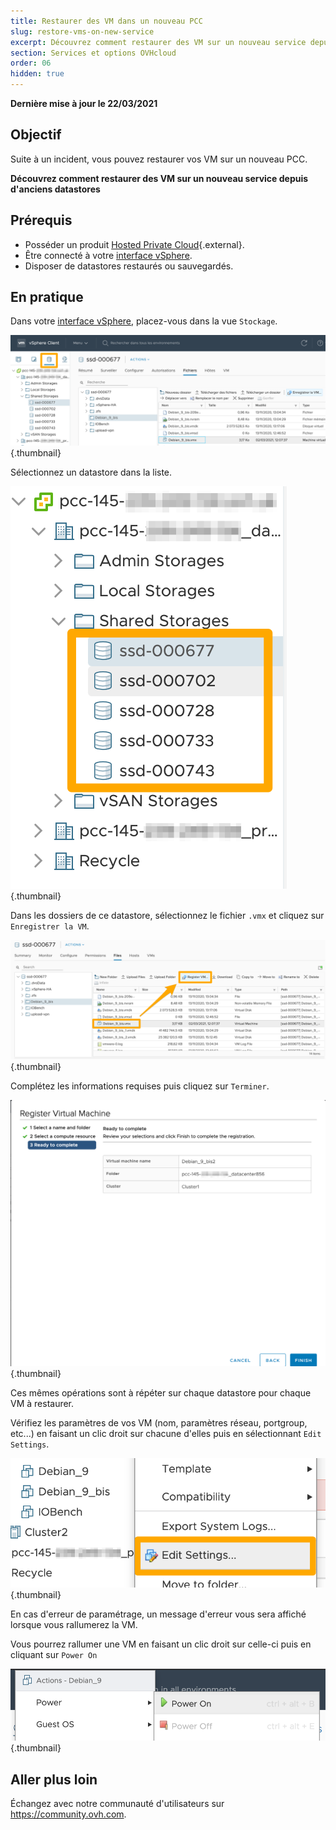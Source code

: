 ```yaml
---
title: Restaurer des VM dans un nouveau PCC
slug: restore-vms-on-new-service
excerpt: Découvrez comment restaurer des VM sur un nouveau service depuis d'anciens datastores
section: Services et options OVHcloud
order: 06
hidden: true
---
```


**Dernière mise à jour le 22/03/2021**

## Objectif

Suite à un incident, vous pouvez restaurer vos VM sur un nouveau PCC.

**Découvrez comment restaurer des VM sur un nouveau service depuis d'anciens datastores**

## Prérequis

- Posséder un produit [Hosted Private Cloud](https://www.ovhcloud.com/fr/enterprise/products/hosted-private-cloud/){.external}.
- Être connecté à votre [interface vSphere](../connexion-interface-vsphere/).
- Disposer de datastores restaurés ou sauvegardés.

## En pratique

Dans votre [interface vSphere](../connexion-interface-vsphere/), placez-vous dans la vue `Stockage`.

![vue stockage](images/restore-vm-01.png){.thumbnail}

Sélectionnez un datastore dans la liste.

![sélectionner datastore](images/restore-vm-02.png){.thumbnail}

Dans les dossiers de ce datastore, sélectionnez le fichier `.vmx` et cliquez sur `Enregistrer la VM`.

![enregistrer VM](images/restore-vm-03.png){.thumbnail}

Complétez les informations requises puis cliquez sur `Terminer`.

![enregistrer VM](images/restore-vm-04.png){.thumbnail}

Ces mêmes opérations sont à répéter sur chaque datastore pour chaque VM à restaurer.

Vérifiez les paramètres de vos VM (nom, paramètres réseau, portgroup, etc...) en faisant un clic droit sur chacune d'elles puis en sélectionnant `Edit Settings`.

![modifier paramètres](images/restore-vm-06.png){.thumbnail}

En cas d'erreur de paramétrage, un message d'erreur vous sera affiché lorsque vous rallumerez la VM.

Vous pourrez rallumer une VM en faisant un clic droit sur celle-ci puis en cliquant sur `Power On`

![enregistrer VM](images/restore-vm-05.png){.thumbnail}

## Aller plus loin

Échangez avec notre communauté d'utilisateurs sur <https://community.ovh.com>.
